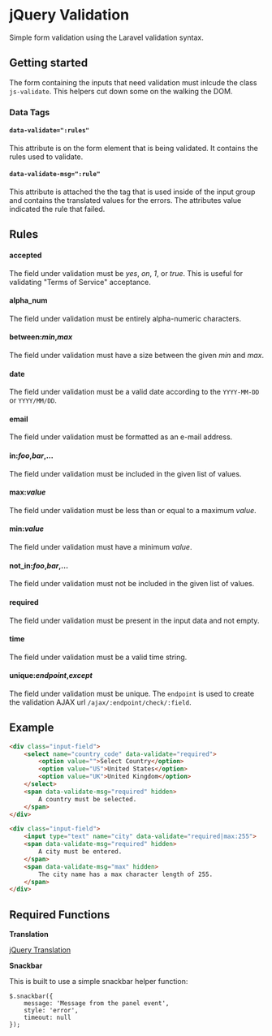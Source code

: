 # jQuery Validation

Simple form validation using the Laravel validation syntax.

## Getting started

The form containing the inputs that need validation must inlcude the class `js-validate`. This helpers cut down some on the walking the DOM.

### Data Tags

#### `data-validate=":rules"`

This attribute is on the form element that is being validated. It contains the rules used to validate.

#### `data-validate-msg=":rule"`

This attribute is attached the the tag that is used inside of the input group and contains the translated values for the errors. The attributes value indicated the rule that failed.

## Rules

#### accepted

The field under validation must be *yes*, *on*, *1*, or *true*. This is useful for validating "Terms of Service" acceptance.

#### alpha_num

The field under validation must be entirely alpha-numeric characters.

#### between:*min*,*max*

The field under validation must have a size between the given *min* and *max*.

#### date

The field under validation must be a valid date according to the `YYYY-MM-DD` or `YYYY/MM/DD`.

#### email

The field under validation must be formatted as an e-mail address.

#### in:*foo*,*bar*,...

The field under validation must be included in the given list of values.

#### max:*value*

The field under validation must be less than or equal to a maximum *value*.

#### min:*value*

The field under validation must have a minimum *value*.

#### not_in:*foo*,*bar*,...

The field under validation must not be included in the given list of values.

#### required

The field under validation must be present in the input data and not empty.

#### time

The field under validation must be a valid time string.

#### unique:*endpoint*,*except*

The field under validation must be unique. The `endpoint` is used to create the validation AJAX url `/ajax/:endpoint/check/:field`.

## Example

```html
<div class="input-field">
    <select name="country_code" data-validate="required">
        <option value="">Select Country</option>
        <option value="US">United States</option>
        <option value="UK">United Kingdom</option>
    </select>
    <span data-validate-msg="required" hidden>
        A country must be selected.
    </span>
</div>

<div class="input-field">
    <input type="text" name="city" data-validate="required|max:255">
    <span data-validate-msg="required" hidden>
        A city must be entered.
    </span>
    <span data-validate-msg="max" hidden>
        The city name has a max character length of 255.
    </span>
</div>
```

## Required Functions

**Translation**

[jQuery Translation](https://github.com/Torann/jquery-translation)

**Snackbar**

This is built to use a simple snackbar helper function:

```
$.snackbar({
    message: 'Message from the panel event',
    style: 'error',
    timeout: null
});
```
